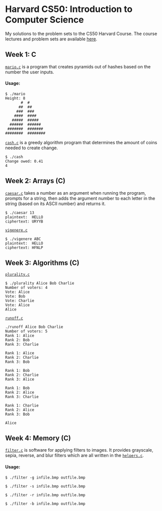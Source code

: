 # Harvard CS50: Introduction to Computer Science

My solutions to the problem sets to the CS50 Harvard Course.
The course lectures and problem sets are available [here](https://cs50.harvard.edu/college/2019/fall/).

## Week 1: C

[```mario.c```](https://github.com/breakthatbass/cs50/blob/master/pset1/mario.c) is a program that creates pyramids out of hashes based on the number the user inputs.

#### Usage:
```
$ ./mario
Height: 8
       #  #
      ##  ##
     ###  ###
    ####  ####
   #####  #####
  ######  ######
 #######  #######
########  ########
```

[```cash.c```](https://github.com/breakthatbass/cs50/blob/master/pset1/cash.c) is a greedy algorithm program that determines the amount of coins needed to create change. 

```
$ ./cash
Change owed: 0.41
4
```
## Week 2: Arrays (C)
[```caesar.c```](https://github.com/breakthatbass/cs50/blob/master/pset2/caesar.c) takes a number as an argument when running the program, prompts for a string, then adds the argument number to each letter in the string (based on its ASCII number) and returns it.

```
$ ./caesar 13
plaintext:  HELLO
ciphertext: URYYB
```

[```vigenere.c```](https://github.com/breakthatbass/cs50/blob/master/pset2/vigenere.c)

```
$ ./vigenere ABC
plaintext:  HELLO
ciphertext: HFNLP
```

## Week 3: Algorithms (C)
[```plurality.c```](https://github.com/breakthatbass/cs50/blob/master/pset3/plurality.c)

```
$ ./plurality Alice Bob Charlie
Number of voters: 4
Vote: Alice
Vote: Bob
Vote: Charlie
Vote: Alice
Alice
```

[```runoff.c```](https://github.com/breakthatbass/cs50/blob/master/pset3/runoff.c)

```
./runoff Alice Bob Charlie
Number of voters: 5
Rank 1: Alice
Rank 2: Bob
Rank 3: Charlie

Rank 1: Alice
Rank 2: Charlie
Rank 3: Bob

Rank 1: Bob
Rank 2: Charlie
Rank 3: Alice

Rank 1: Bob
Rank 2: Alice
Rank 3: Charlie

Rank 1: Charlie
Rank 2: Alice
Rank 3: Bob

Alice
```

## Week 4: Memory (C)
[```filter.c```](https://github.com/breakthatbass/cs50/tree/master/pset4/filter) is software for applying filters to images. It provides grayscale, sepia, reverse, and blur filters which are all written in the [```helpers.c```](https://github.com/breakthatbass/cs50/blob/master/pset4/filter/helpers.c).

#### Usage:
```
$ ./filter -g infile.bmp outfile.bmp
```
```
$ ./filter -s infile.bmp outfile.bmp
```
```
$ ./filter -r infile.bmp outfile.bmp
```
```
$ ./filter -b infile.bmp outfile.bmp
```




